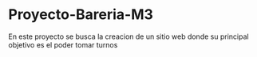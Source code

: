 # Proyecto-Bareria-M3
 En este proyecto se busca la creacion de un sitio web donde su principal objetivo es el poder tomar turnos
